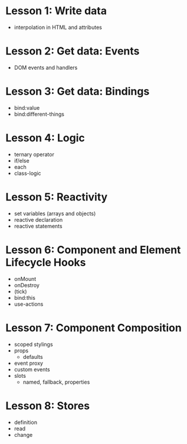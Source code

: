 # Lesson 1: Write data
  - interpolation in HTML and attributes

# Lesson 2: Get data: Events
  - DOM events and handlers

# Lesson 3: Get data: Bindings
  - bind:value
  - bind:different-things

# Lesson 4: Logic
  - ternary operator
  - if/else
  - each
  - class-logic

# Lesson 5: Reactivity
  - set variables (arrays and objects)
  - reactive declaration
  - reactive statements

# Lesson 6: Component and Element Lifecycle Hooks
  - onMount
  - onDestroy
  - (tick)
  - bind:this
  - use-actions

# Lesson 7: Component Composition
  - scoped stylings
  - props
    - defaults
  - event proxy
  - custom events
  - slots
    - named, fallback, properties

# Lesson 8: Stores
  - definition
  - read
  - change
